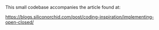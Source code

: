 This small codebase accompanies the article found at:

https://blogs.siliconorchid.com/post/coding-inspiration/implementing-open-closed/
